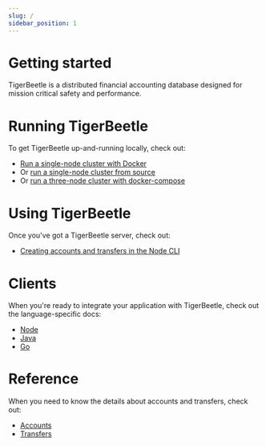 ```yaml
---
slug: /
sidebar_position: 1
---
```


# Getting started

TigerBeetle is a distributed financial accounting database designed
for mission critical safety and performance.

# Running TigerBeetle

To get TigerBeetle up-and-running locally, check out:

* [Run a single-node cluster with Docker](./setup/with-docker)
* Or [run a single-node cluster from source](./setup/from-source)
* Or [run a three-node cluster with docker-compose](./setup/with-docker-compose)

# Using TigerBeetle

Once you've got a TigerBeetle server, check out:

* [Creating accounts and transfers in the Node CLI](./usage/node-cli)

# Clients

When you're ready to integrate your application with TigerBeetle,
check out the language-specific docs:

* [Node](./clients/node)
* [Java](./clients/java)
* [Go](./clients/go)

# Reference

When you need to know the details about accounts and transfers, check out:

* [Accounts](./reference/accounts)
* [Transfers](./reference/transfers)
